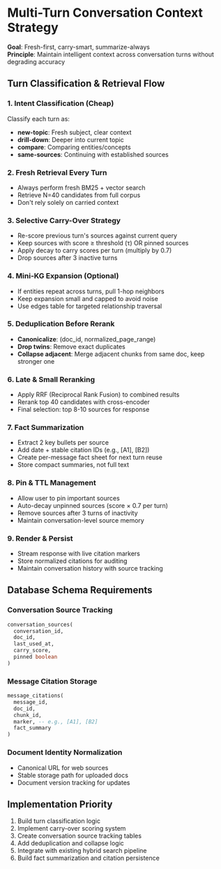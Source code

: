 # Multi-Turn Conversation Context Strategy

**Goal**: Fresh-first, carry-smart, summarize-always  
**Principle**: Maintain intelligent context across conversation turns without degrading accuracy

## Turn Classification & Retrieval Flow

### 1. Intent Classification (Cheap)
Classify each turn as:
- **new-topic**: Fresh subject, clear context
- **drill-down**: Deeper into current topic  
- **compare**: Comparing entities/concepts
- **same-sources**: Continuing with established sources

### 2. Fresh Retrieval Every Turn
- Always perform fresh BM25 + vector search
- Retrieve N=40 candidates from full corpus
- Don't rely solely on carried context

### 3. Selective Carry-Over Strategy
- Re-score previous turn's sources against current query
- Keep sources with score ≥ threshold (τ) OR pinned sources
- Apply decay to carry scores per turn (multiply by 0.7)
- Drop sources after 3 inactive turns

### 4. Mini-KG Expansion (Optional)
- If entities repeat across turns, pull 1-hop neighbors
- Keep expansion small and capped to avoid noise
- Use edges table for targeted relationship traversal

### 5. Deduplication Before Rerank
- **Canonicalize**: (doc_id, normalized_page_range)
- **Drop twins**: Remove exact duplicates
- **Collapse adjacent**: Merge adjacent chunks from same doc, keep stronger one

### 6. Late & Small Reranking
- Apply RRF (Reciprocal Rank Fusion) to combined results
- Rerank top 40 candidates with cross-encoder
- Final selection: top 8-10 sources for response

### 7. Fact Summarization
- Extract 2 key bullets per source
- Add date + stable citation IDs (e.g., [A1], [B2])
- Create per-message fact sheet for next turn reuse
- Store compact summaries, not full text

### 8. Pin & TTL Management
- Allow user to pin important sources
- Auto-decay unpinned sources (score × 0.7 per turn)
- Remove sources after 3 turns of inactivity
- Maintain conversation-level source memory

### 9. Render & Persist
- Stream response with live citation markers
- Store normalized citations for auditing
- Maintain conversation history with source tracking

## Database Schema Requirements

### Conversation Source Tracking
```sql
conversation_sources(
  conversation_id, 
  doc_id, 
  last_used_at, 
  carry_score, 
  pinned boolean
)
```

### Message Citation Storage  
```sql
message_citations(
  message_id, 
  doc_id, 
  chunk_id, 
  marker, -- e.g., [A1], [B2]
  fact_summary
)
```

### Document Identity Normalization
- Canonical URL for web sources
- Stable storage path for uploaded docs  
- Document version tracking for updates

## Implementation Priority
1. Build turn classification logic
2. Implement carry-over scoring system
3. Create conversation source tracking tables
4. Add deduplication and collapse logic
5. Integrate with existing hybrid search pipeline
6. Build fact summarization and citation persistence